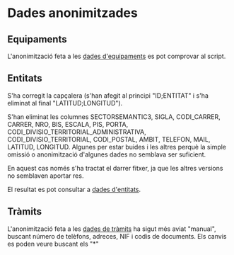 # Dades anonimitzades

## Equipaments
L'anonimització feta a les [dades d'equipaments](equipaments/) es pot comprovar al script.

## Entitats
S'ha corregit la capçalera (s'han afegit al principi "ID;ENTITAT" i s'ha eliminat al final "LATITUD;LONGITUD").

S'han eliminat les columnes SECTORSEMANTIC3, SIGLA, CODI_CARRER, CARRER, NRO, BIS, ESCALA, PIS, PORTA, CODI_DIVISIO_TERRITORIAL_ADMINISTRATIVA, CODI_DIVISIO_TERRITORIAL, CODI_POSTAL, AMBIT, TELEFON, MAIL, LATITUD, LONGITUD. Algunes per estar buides i les altres perquè la simple omissió o anonimització d'algunes dades no semblava ser suficient.

En aquest cas només s'ha tractat el darrer fitxer, ja que les altres versions no semblaven aportar res.

El resultat es pot consultar a [dades d'entitats](entitats/).

## Tràmits
L'anonimització feta a les [dades de tràmits](tramits/) ha sigut més aviat "manual", buscant número de telèfons, adreces, NIF i codis de documents. Els canvis es poden veure buscant els "*"